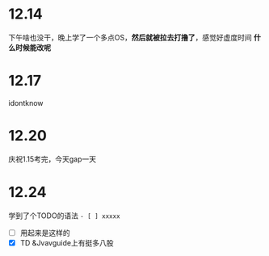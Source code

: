 # 12.14
下午啥也没干，晚上学了一个多点OS，**然后就被拉去打撸了**，感觉好虚度时间
**什么时候能改呢**
# 12.17
idontknow
# 12.20
庆祝1.15考完，今天gap一天
# 12.24
学到了个TODO的语法
`- [ ] xxxxx`
- [ ] 用起来是这样的
- [x] TD
&Jvavguide上有挺多八股